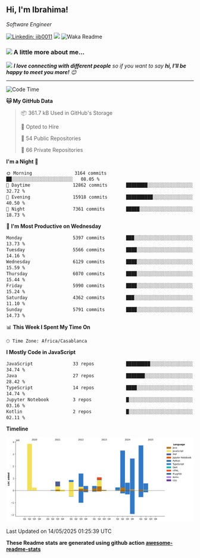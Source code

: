 <h2>Hi, I'm Ibrahima! </h2>
<p><em>Software Engineer 
</em></p>


[![Linkedin: iib0011](https://img.shields.io/badge/-iib0011-blue?style=flat-square&logo=Linkedin&logoColor=white&link=https://www.linkedin.com/in/iib0011/)](https://www.linkedin.com/in/iib0011/)
![](https://visitor-badge.glitch.me/badge?page_id=iib0011)
![Waka Readme](https://github.com/iib0011/iib0011/workflows/Waka%20Readme/badge.svg)


### <img src="https://media.giphy.com/media/VgCDAzcKvsR6OM0uWg/giphy.gif" width="50"> A little more about me...  


<img src="https://media.giphy.com/media/LnQjpWaON8nhr21vNW/giphy.gif" width="60"> <em><b>I love connecting with different people</b> so if you want to say <b>hi, I'll be happy to meet you more!</b> 😊</em>

---
<!--START_SECTION:waka-->
![Code Time](http://img.shields.io/badge/Code%20Time-4%2C828%20hrs%203%20mins-blue)

**🐱 My GitHub Data** 

> 📦 361.7 kB Used in GitHub's Storage 
 > 
> 💼 Opted to Hire
 > 
> 📜 54 Public Repositories 
 > 
> 🔑 66 Private Repositories 
 > 
**I'm a Night 🦉** 

```text
🌞 Morning                3164 commits        ██░░░░░░░░░░░░░░░░░░░░░░░   08.05 % 
🌆 Daytime                12862 commits       ████████░░░░░░░░░░░░░░░░░   32.72 % 
🌃 Evening                15918 commits       ██████████░░░░░░░░░░░░░░░   40.50 % 
🌙 Night                  7361 commits        █████░░░░░░░░░░░░░░░░░░░░   18.73 % 
```
📅 **I'm Most Productive on Wednesday** 

```text
Monday                   5397 commits        ███░░░░░░░░░░░░░░░░░░░░░░   13.73 % 
Tuesday                  5566 commits        ████░░░░░░░░░░░░░░░░░░░░░   14.16 % 
Wednesday                6129 commits        ████░░░░░░░░░░░░░░░░░░░░░   15.59 % 
Thursday                 6070 commits        ████░░░░░░░░░░░░░░░░░░░░░   15.44 % 
Friday                   5990 commits        ████░░░░░░░░░░░░░░░░░░░░░   15.24 % 
Saturday                 4362 commits        ███░░░░░░░░░░░░░░░░░░░░░░   11.10 % 
Sunday                   5791 commits        ████░░░░░░░░░░░░░░░░░░░░░   14.73 % 
```


📊 **This Week I Spent My Time On** 

```text
🕑︎ Time Zone: Africa/Casablanca
```

**I Mostly Code in JavaScript** 

```text
JavaScript               33 repos            █████████░░░░░░░░░░░░░░░░   34.74 % 
Java                     27 repos            ███████░░░░░░░░░░░░░░░░░░   28.42 % 
TypeScript               14 repos            ████░░░░░░░░░░░░░░░░░░░░░   14.74 % 
Jupyter Notebook         3 repos             █░░░░░░░░░░░░░░░░░░░░░░░░   03.16 % 
Kotlin                   2 repos             █░░░░░░░░░░░░░░░░░░░░░░░░   02.11 % 
```



**Timeline**

![Lines of Code chart](https://raw.githubusercontent.com/iib0011/iib0011/master/assets/bar_graph.png)


 Last Updated on 14/05/2025 01:25:39 UTC
<!--END_SECTION:waka-->

**These Readme stats are generated using github action [awesome-readme-stats](https://github.com/iib0011/waka-readme-stats)**

